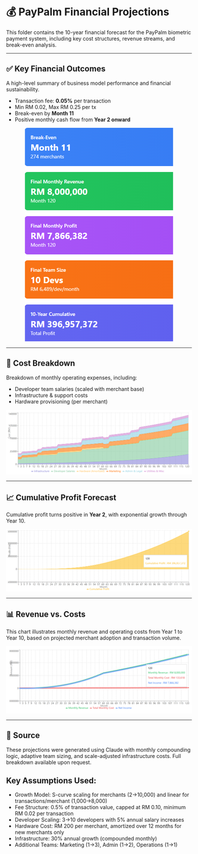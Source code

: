 # 💰 PayPalm Financial Projections

This folder contains the 10-year financial forecast for the PayPalm biometric payment system, including key cost structures, revenue streams, and break-even analysis.

---

## ✅ Key Financial Outcomes

A high-level summary of business model performance and financial sustainability.

- Transaction fee: **0.05%** per transaction  
- Min RM 0.02, Max RM 0.25 per tx  
- Break-even by **Month 11**  
- Positive monthly cash flow from **Year 2 onward**

<p align="center">
  <img src="docs/key_outcomes.png" alt="Key Outcomes" />
</p>


---

## 🧾 Cost Breakdown

Breakdown of monthly operating expenses, including:
- Developer team salaries (scaled with merchant base)
- Infrastructure & support costs
- Hardware provisioning (per merchant)

![Cost Breakdown](docs/cost_breakdown.png)

---

## 📈 Cumulative Profit Forecast

Cumulative profit turns positive in **Year 2**, with exponential growth through Year 10.

![Cumulative Profit](docs/cumulative_profit.png)

---

## 📊 Revenue vs. Costs

This chart illustrates monthly revenue and operating costs from Year 1 to Year 10, based on projected merchant adoption and transaction volume.

![Revenue vs Costs](docs/revenue_vs_costs.png)

---

## 📁 Source

These projections were generated using Claude with monthly compounding logic, adaptive team sizing, and scale-adjusted infrastructure costs. Full breakdown available upon request.
## Key Assumptions Used:
- Growth Model: S-curve scaling for merchants (2→10,000) and linear for transactions/merchant (1,000→8,000)
- Fee Structure: 0.5% of transaction value, capped at RM 0.10, minimum RM 0.02 per transaction
- Developer Scaling: 3→10 developers with 5% annual salary increases
- Hardware Cost: RM 200 per merchant, amortized over 12 months for new merchants only
- Infrastructure: 30% annual growth (compounded monthly)
- Additional Teams: Marketing (1→3), Admin (1→2), Operations (1→1)
